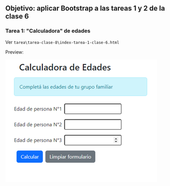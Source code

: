 ## Objetivo: aplicar Bootstrap a las tareas 1 y 2 de la clase 6 ###

### Tarea 1: "Calculadora" de edades ###

Ver `tarea\tarea-clase-8\index-tarea-1-clase-6.html` 

Preview:

![preview](tarea-1-img.png)